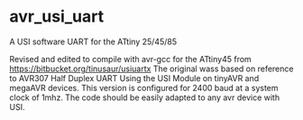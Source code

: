 # avr_usi_uart
A USI software UART for the ATtiny 25/45/85 

Revised and edited to compile with avr-gcc for the ATtiny45 from https://bitbucket.org/tinusaur/usiuartx
The original wass based on reference to AVR307 Half Duplex UART Using the USI Module on tinyAVR and megaAVR devices.
This version is configured for 2400 baud at a system clock of 1mhz.
The code should be easily adapted to any avr device with USI.

